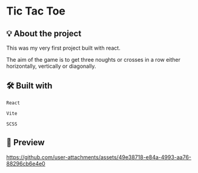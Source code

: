 # Tic Tac Toe

## 💡 About the project

This was my very first project built with react. 

The aim of the game is to get three noughts or crosses in a row either horizontally, vertically or diagonally.

## 🛠️ Built with

```React```

```Vite```

```SCSS```

## 🎥 Preview

https://github.com/user-attachments/assets/49e38718-e84a-4993-aa76-88296cb6e4e0

